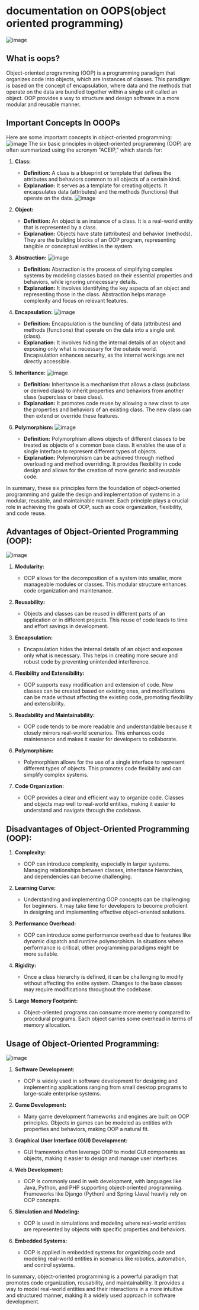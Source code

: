**<h1>documentation on OOPS(object oriented programming)</h1>**
![image](https://github.com/SnowScriptWinterOfCode/Technical_Writing/assets/103628960/55ad5cc5-60b9-4226-b60a-a3ddf80565d0)
**<h2>What is oops?</h2>**
Object-oriented programming (OOP) is a programming paradigm that organizes code into objects, which are instances of classes. This paradigm is based on the concept of encapsulation, where data and the methods that operate on the data are bundled together within a single unit called an object. OOP provides a way to structure and design software in a more modular and reusable manner.
**<h2>Important Concepts In OOOPs</h2>**
Here are some important concepts in object-oriented programming:
![image](https://github.com/SnowScriptWinterOfCode/Technical_Writing/assets/103628960/97967911-66ae-47ba-a6fa-2b09ea01ce04)
 The six basic principles in object-oriented programming (OOP) are often summarized using the acronym "ACEIP," which stands for:

1. **Class:**
   - **Definition:** A class is a blueprint or template that defines the attributes and behaviors common to all objects of a certain kind.
   - **Explanation:** It serves as a template for creating objects. It encapsulates data (attributes) and the methods (functions) that operate on the data.
![image](https://github.com/SnowScriptWinterOfCode/Technical_Writing/assets/103628960/67df6c2f-044e-42ad-9b17-f8ff07e2351e)

2. **Object:**
   - **Definition:** An object is an instance of a class. It is a real-world entity that is represented by a class.
   - **Explanation:** Objects have state (attributes) and behavior (methods). They are the building blocks of an OOP program, representing tangible or conceptual entities in the system.

3. **Abstraction:**
   ![image](https://github.com/SnowScriptWinterOfCode/Technical_Writing/assets/103628960/9d64ba8d-640b-466d-afc4-a3523ff9772f)

   - **Definition:** Abstraction is the process of simplifying complex systems by modeling classes based on their essential properties and behaviors, while ignoring unnecessary details.
   - **Explanation:** It involves identifying the key aspects of an object and representing those in the class. Abstraction helps manage complexity and focus on relevant features.

4. **Encapsulation:**
![image](https://github.com/SnowScriptWinterOfCode/Technical_Writing/assets/103628960/705b00af-186e-4157-b539-1c6775b48bf9)
   - **Definition:** Encapsulation is the bundling of data (attributes) and methods (functions) that operate on the data into a single unit (class).
   - **Explanation:** It involves hiding the internal details of an object and exposing only what is necessary for the outside world. Encapsulation enhances security, as the internal workings are not directly accessible.

6. **Inheritance:**
![image](https://github.com/SnowScriptWinterOfCode/Technical_Writing/assets/103628960/8f2c1731-d07e-4b81-8ce0-ba70c164c70d)
   - **Definition:** Inheritance is a mechanism that allows a class (subclass or derived class) to inherit properties and behaviors from another class (superclass or base class).
   - **Explanation:** It promotes code reuse by allowing a new class to use the properties and behaviors of an existing class. The new class can then extend or override these features.

8. **Polymorphism:**
![image](https://github.com/SnowScriptWinterOfCode/Technical_Writing/assets/103628960/8cc2ee06-12d9-4a27-9ecc-6303fba362bc)

    - **Definition:** Polymorphism allows objects of different classes to be treated as objects of a common base class. It enables the use of a single interface to represent different types of objects.
   - **Explanation:** Polymorphism can be achieved through method overloading and method overriding. It provides flexibility in code design and allows for the creation of more generic and reusable code.

In summary, these six principles form the foundation of object-oriented programming and guide the design and implementation of systems in a modular, reusable, and maintainable manner. Each principle plays a crucial role in achieving the goals of OOP, such as code organization, flexibility, and code reuse.
     
**<h2> Advantages of Object-Oriented Programming (OOP):</h2>**
![image](https://github.com/SnowScriptWinterOfCode/Technical_Writing/assets/103628960/efd6ad10-610b-446f-993e-520c5dbefe9c)

1. **Modularity:**
   - OOP allows for the decomposition of a system into smaller, more manageable modules or classes. This modular structure enhances code organization and maintenance.

2. **Reusability:**
   - Objects and classes can be reused in different parts of an application or in different projects. This reuse of code leads to time and effort savings in development.

3. **Encapsulation:**
   - Encapsulation hides the internal details of an object and exposes only what is necessary. This helps in creating more secure and robust code by preventing unintended interference.

4. **Flexibility and Extensibility:**
   - OOP supports easy modification and extension of code. New classes can be created based on existing ones, and modifications can be made without affecting the existing code, promoting flexibility and extensibility.

5. **Readability and Maintainability:**
   - OOP code tends to be more readable and understandable because it closely mirrors real-world scenarios. This enhances code maintenance and makes it easier for developers to collaborate.

6. **Polymorphism:**
   - Polymorphism allows for the use of a single interface to represent different types of objects. This promotes code flexibility and can simplify complex systems.

7. **Code Organization:**
   - OOP provides a clear and efficient way to organize code. Classes and objects map well to real-world entities, making it easier to understand and navigate through the codebase.

**<h2> Disadvantages of Object-Oriented Programming (OOP):</h2>**
1. **Complexity:**
   - OOP can introduce complexity, especially in larger systems. Managing relationships between classes, inheritance hierarchies, and dependencies can become challenging.

2. **Learning Curve:**
   - Understanding and implementing OOP concepts can be challenging for beginners. It may take time for developers to become proficient in designing and implementing effective object-oriented solutions.

3. **Performance Overhead:**
   - OOP can introduce some performance overhead due to features like dynamic dispatch and runtime polymorphism. In situations where performance is critical, other programming paradigms might be more suitable.

4. **Rigidity:**
   - Once a class hierarchy is defined, it can be challenging to modify without affecting the entire system. Changes to the base classes may require modifications throughout the codebase.

5. **Large Memory Footprint:**
   - Object-oriented programs can consume more memory compared to procedural programs. Each object carries some overhead in terms of memory allocation.

**<h2>Usage of Object-Oriented Programming:</h2>**
![image](https://github.com/SnowScriptWinterOfCode/Technical_Writing/assets/103628960/32ec4411-c1ac-413c-974e-43598e59d5a2)

1. **Software Development:**
   - OOP is widely used in software development for designing and implementing applications ranging from small desktop programs to large-scale enterprise systems.

2. **Game Development:**
   - Many game development frameworks and engines are built on OOP principles. Objects in games can be modeled as entities with properties and behaviors, making OOP a natural fit.

3. **Graphical User Interface (GUI) Development:**
   - GUI frameworks often leverage OOP to model GUI components as objects, making it easier to design and manage user interfaces.

4. **Web Development:**
   - OOP is commonly used in web development, with languages like Java, Python, and PHP supporting object-oriented programming. Frameworks like Django (Python) and Spring (Java) heavily rely on OOP concepts.

5. **Simulation and Modeling:**
   - OOP is used in simulations and modeling where real-world entities are represented by objects with specific properties and behaviors.

6. **Embedded Systems:**
   - OOP is applied in embedded systems for organizing code and modeling real-world entities in scenarios like robotics, automation, and control systems.
  
In summary, object-oriented programming is a powerful paradigm that promotes code organization, reusability, and maintainability. It provides a way to model real-world entities and their interactions in a more intuitive and structured manner, making it a widely used approach in software development.
